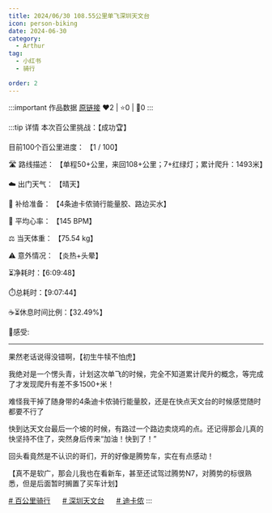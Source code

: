 ```yaml
---
title: 2024/06/30 108.55公里单飞深圳天文台
icon: person-biking
date: 2024-06-30
category:
  - Arthur
tag:
  - 小红书
  - 骑行

order: 2
---
```


:::important 作品数据
[原链接](http://xhslink.com/a/zMrPhSrXRJrY)
❤️2 | ⭐️0 | 💬0
:::

:::tip 详情
本次百公里挑战：【成功🏆】

目前100个百公里进度： 【1 / 100】

🛣️ 路线描述： 【单程50+公里，来回108+公里；7+红绿灯；累计爬升：1493米】

☁️ 出门天气： 【晴天】

🎒 补给准备： 【4条迪卡侬骑行能量胶、路边买水】

💓 平均心率： 【145 BPM】

⚖️ 当天体重： 【75.54 kg】

⚠️ 意外情况： 【炎热+头晕】

⏳净耗时：【6:09:48】

⏱️总耗时：【9:07:44】

☕⏳休息时间比例：【32.49%】

💭感受:

---

果然老话说得没错啊，【初生牛犊不怕虎】

我绝对是一个愣头青，计划这次单飞的时候，完全不知道累计爬升的概念，等完成了才发现爬升有差不多1500+米！

难怪我干掉了随身带的4条迪卡侬骑行能量胶，还是在快点天文台的时候感觉随时都要不行了

快到达天文台最后一个坡的时候，有路过一个路边卖烧鸡的点。还记得那会儿真的快坚持不住了，突然身后传来“加油！快到了！”

回头看竟然是不认识的哥们，开的好像是腾势车，实在有点感动！

【真不是软广，那会儿我也在看新车，甚至还试驾过腾势N7，对腾势的标很熟悉，但是后面暂时搁置了买车计划】

[# 百公里骑行](https://www.xiaohongshu.com/search_result/?keyword=%E7%99%BE%E5%85%AC%E9%87%8C%E9%AA%91%E8%A1%8C&type=54&source=web_note_detail_r10)      [# 深圳天文台](https://www.xiaohongshu.com/search_result/?keyword=%E6%B7%B1%E5%9C%B3%E5%A4%A9%E6%96%87%E5%8F%B0&type=54&source=web_note_detail_r10)      [# 迪卡侬](https://www.xiaohongshu.com/search_result/?keyword=%E8%BF%AA%E5%8D%A1%E4%BE%AC&type=54&source=web_note_detail_r10)
:::

<VidStack src="https://pan.4a1801.life:11443/d/public/XHS_fsy/66e13dc600000000120115d7.mp4"/>

<style>
  .image-preview {
    display: flex;
    justify-content: space-evenly;
    align-items: center;
    flex-wrap: wrap;
  }

  .image-preview > img {
     box-sizing: border-box;
     width: 32% !important;
     padding: 9px;
     border-radius: 16px;
  }

  @media (max-width: 719px){
    .image-preview > img {
      width: 50% !important;
    }
  }

  @media (max-width: 419px){
    .image-preview > img {
      width: 100% !important;
    }
  }
</style>